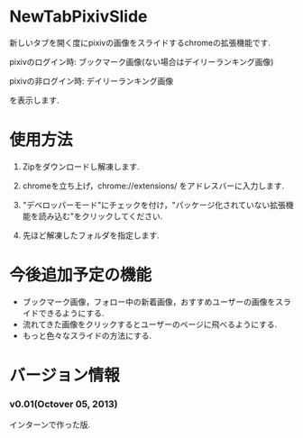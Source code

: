 NewTabPixivSlide
================
新しいタブを開く度にpixivの画像をスライドするchromeの拡張機能です.

pixivのログイン時: ブックマーク画像(ない場合はデイリーランキング画像)

pixivの非ログイン時: デイリーランキング画像

を表示します.


# 使用方法
1. Zipをダウンロードし解凍します.

2. chromeを立ち上げ，chrome://extensions/ をアドレスバーに入力します.

3. "デベロッパーモード"にチェックを付け，"パッケージ化されていない拡張機能を読み込む"をクリックしてください.

4. 先ほど解凍したフォルダを指定します.


# 今後追加予定の機能
- ブックマーク画像，フォロー中の新着画像，おすすめユーザーの画像をスライドできるようにする.
- 流れてきた画像をクリックするとユーザーのページに飛べるようにする.
- もっと色々なスライドの方法にする.


# バージョン情報
### v0.01(Octover 05, 2013)

インターンで作った版. 
